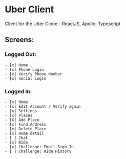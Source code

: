 # Uber Client

Client for the Uber Clone - ReactJS, Apollo, Typescript

## Screens:

### Logged Out:

    - [x] Home
    - [x] Phone Login
    - [x] Verify Phone Number
    - [x] Social Login

### Logged In:

    - [x] Home
    - [x] Edit Account / Verify again
    - [x] Settings
    - [x] Places
    - [X] Add Place
    - [x] Find Address
    - [x] Delete Place
    - [x] Home detail
    - [ ] Chat
    - [x] Ride
    - [x] Challenge: Email Sign In
    - [ ] Challenge: Ride History
